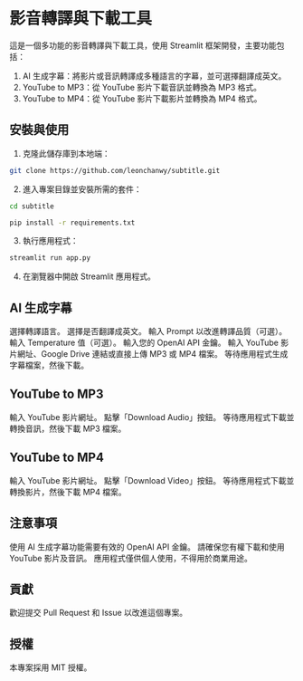 # 影音轉譯與下載工具

這是一個多功能的影音轉譯與下載工具，使用 Streamlit 框架開發，主要功能包括：

1. AI 生成字幕：將影片或音訊轉譯成多種語言的字幕，並可選擇翻譯成英文。
2. YouTube to MP3：從 YouTube 影片下載音訊並轉換為 MP3 格式。
3. YouTube to MP4：從 YouTube 影片下載影片並轉換為 MP4 格式。

## 安裝與使用

1. 克隆此儲存庫到本地端：
  ```bash
  git clone https://github.com/leonchanwy/subtitle.git
  ```
2. 進入專案目錄並安裝所需的套件：
  ```bash
cd subtitle
  ```
  ```bash
pip install -r requirements.txt
  ``` 

3. 執行應用程式：
  ```bash
streamlit run app.py
  ```
4. 在瀏覽器中開啟 Streamlit 應用程式。

## AI 生成字幕

選擇轉譯語言。
選擇是否翻譯成英文。
輸入 Prompt 以改進轉譯品質（可選）。
輸入 Temperature 值（可選）。
輸入您的 OpenAI API 金鑰。
輸入 YouTube 影片網址、Google Drive 連結或直接上傳 MP3 或 MP4 檔案。
等待應用程式生成字幕檔案，然後下載。

## YouTube to MP3

輸入 YouTube 影片網址。
點擊「Download Audio」按鈕。
等待應用程式下載並轉換音訊，然後下載 MP3 檔案。

## YouTube to MP4

輸入 YouTube 影片網址。
點擊「Download Video」按鈕。
等待應用程式下載並轉換影片，然後下載 MP4 檔案。

## 注意事項

使用 AI 生成字幕功能需要有效的 OpenAI API 金鑰。
請確保您有權下載和使用 YouTube 影片及音訊。
應用程式僅供個人使用，不得用於商業用途。

## 貢獻
歡迎提交 Pull Request 和 Issue 以改進這個專案。

## 授權
本專案採用 MIT 授權。

